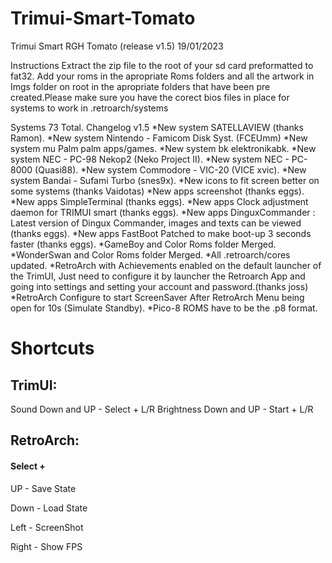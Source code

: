 # Trimui-Smart-Tomato
Trimui Smart RGH Tomato (release v1.5) 19/01/2023 

Instructions
Extract the zip file to the root of your sd card preformatted to fat32. Add your roms in the apropriate Roms folders and all the artwork in Imgs folder on root in the apropriate folders that have been pre created.Please make sure you have the corect bios files in place for systems to work in .retroarch/systems


Systems 73 Total.
Changelog v1.5 
*New system SATELLAVIEW (thanks Ramon).
*New system Nintendo - Famicom Disk Syst. (FCEUmm)
*New system mu Palm palm apps/games.
*New system bk elektronikabk.
*New system NEC - PC-98 Nekop2 (Neko Project II).
*New system NEC - PC-8000 (Quasi88).
*New system Commodore - VIC-20 (VICE xvic).
*New system Bandai - Sufami Turbo (snes9x).
*New icons to fit screen better on some systems (thanks Vaidotas)
*New apps screenshot (thanks eggs).
*New apps SimpleTerminal (thanks eggs).
*New apps Clock adjustment daemon for TRIMUI smart (thanks eggs).
*New apps DinguxCommander : Latest version of Dingux Commander, images and texts can be viewed (thanks eggs).
*New apps FastBoot Patched to make boot-up 3 seconds faster (thanks eggs).
*GameBoy and Color Roms folder Merged.
*WonderSwan and Color Roms folder Merged.
*All .retroarch/cores updated.
*RetroArch with Achievements enabled on the default launcher of the TrimUI, Just need  to configure it by launcher the Retroarch App and going into settings and setting your account and password.(thanks joss)
*RetroArch Configure to start ScreenSaver After RetroArch Menu being open for 10s (Simulate Standby).
*Pico-8 ROMS have to be the .p8 format.

# Shortcuts
## TrimUI:
Sound Down and UP - Select + L/R
Brightness Down and UP - Start + L/R

## RetroArch:
#### Select +
UP - Save State

Down - Load State

Left - ScreenShot

Right - Show FPS
